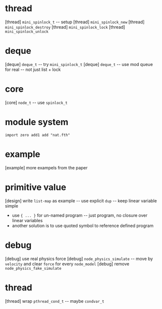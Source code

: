 # thread

[thread] `mini_spinlock_t` -- setup
[thread] `mini_spinlock_new`
[thread] `mini_spinlock_destroy`
[thread] `mini_spinlock_lock`
[thread] `mini_spinlock_unlock`

# deque

[deque] `deque_t` -- try `mini_spinlock_t`
[deque] `deque_t` -- use mod queue for real -- not just list + lock

# core

[core] `node_t` -- use `spinlock_t`

# module system

```
import zero add1 add "nat.fth"
```

# example

[example] more exampels from the paper

# primitive value

[design] write `list-map` as example -- use explicit `dup` -- keep linear variable simple

- use `{ ... }` for un-named program -- just program, no closure over linear variables
- another solution is to use quoted symbol to reference defined program

# debug

[debug] use real physics force
[debug] `node_physics_simulate` -- move by `velocity` and clear `force` for every `node_model`
[debug] remove `node_physics_fake_simulate`

# thread

[thread] wrap `pthread_cond_t` -- maybe `condvar_t`
